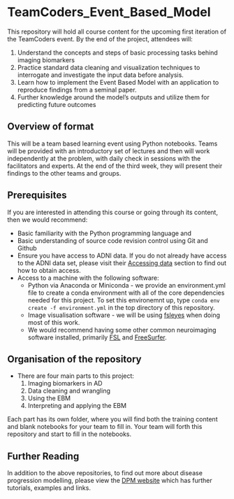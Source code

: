 # TeamCoders_Event_Based_Model
This repository will hold all course content for the upcoming first iteration of the TeamCoders event. 
By the end of the project, attendees will:
   1. Understand the concepts and steps of basic processing tasks behind imaging biomarkers
   2. Practice standard data cleaning and visualization techniques to interrogate and investigate the input data before analysis.
   3. Learn how to implement the Event Based Model with an application to reproduce findings from a seminal paper. 
   4. Further knowledge around the model’s outputs and utilize them for predicting future outcomes

## Overview of format
This will be a team based learning event using Python notebooks.  Teams will be provided with an introductory set of lectures and then will work independently at the problem, with daily check in sessions with the facilitators and experts. At the end of the third week, they will present their findings to the other teams and groups.

## Prerequisites
If you are interested in attending this course or going through its content, then we would recommend:
* Basic familiarity with the Python programming language and 
* Basic understanding of source code revision control using Git and Github
* Ensure you have access to ADNI data. If you do not already have access to the ADNI data set, please visit their [Accessing data](http://adni.loni.usc.edu/data-samples/access-data/) section to find out how to obtain access.
* Access to a machine with the following software:
  * Python via Anaconda or Miniconda - we provide an environment.yml file to create a conda environment with all of the core dependencies needed for this project. To set this environemnt up, type `conda env create -f environment.yml` in the top directory of this repository.
  * Image visualisation software - we will be using [fsleyes](https://fsl.fmrib.ox.ac.uk/fsl/fslwiki/FSLeyes) when doing most of this work. 
  * We would recommend having some other common neuroimaging software installed, primarily [FSL](https://fsl.fmrib.ox.ac.uk/fsl/fslwiki/FSL) and [FreeSurfer](https://surfer.nmr.mgh.harvard.edu/). 

## Organisation of the repository
* There are four main parts to this project:
   1. Imaging biomarkers in AD
   2. Data cleaning and wrangling
   3. Using the EBM
   4. Interpreting and applying the EBM

Each part has its own folder, where you will find both the training content and blank notebooks for your team to fill in. Your team will forth this repository and start to fill in the notebooks.

## Further Reading
In addition to the above repositories, to find out more about disease progression modelling, please view the [DPM website](https://disease-progression-modelling.github.io/pages/main.html) which has further tutorials, examples and links. 
